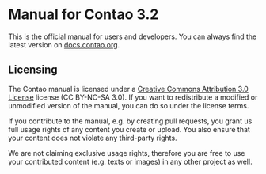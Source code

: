 # Manual for Contao 3.2

This is the official manual for users and developers. You can always find 
the latest version on [docs.contao.org][1].


## Licensing

The Contao manual is licensed under a [Creative Commons Attribution 3.0
License][2] license (CC BY-NC-SA 3.0). If you want to redistribute a modified or
unmodified version of the manual, you can do so under the license terms.

If you contribute to the manual, e.g. by creating pull requests, you grant us
full usage rights of any content you create or upload. You also ensure that your
content does not violate any third-party rights.

We are not claiming exclusive usage rights, therefore you are free to use your
contributed content (e.g. texts or images) in any other project as well.


[1]: https://docs.contao.org/
[2]: http://creativecommons.org/licenses/by-nc-sa/3.0/
